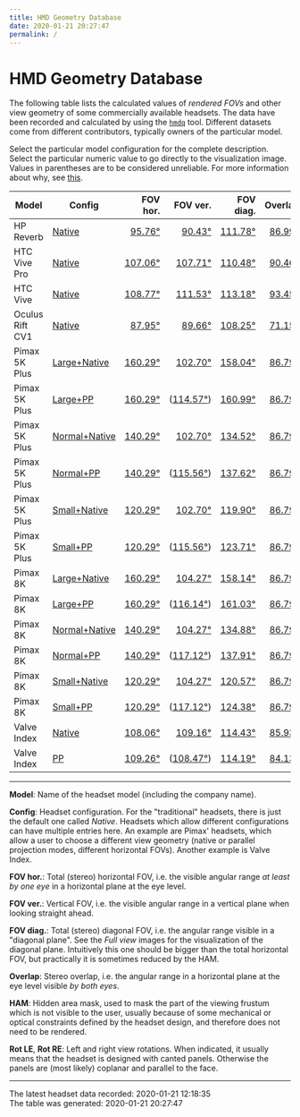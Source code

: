 ```yaml
---
title: HMD Geometry Database
date: 2020-01-21 20:27:47
permalink: /
---
```

# HMD Geometry Database

The following table lists the calculated values of _rendered FOVs_ and other
view geometry of some commercially available headsets. The data have been
recorded and calculated by using the [`hmdq`](https://github.com/risa2000/hmdq)
tool. Different datasets come from different contributors, typically owners of
the particular model.

Select the particular model configuration for the complete description. Select
the particular numeric value to go directly to the visualization image. Values
in parentheses are to be considered unreliable. For more information about why,
see
[this](https://risa2000.github.io/vrdocs/docs/hmd_fov_calculation#parallel-projection).

Model | Config | FOV hor. | FOV ver. | FOV diag. | Overlap | HAM | Rot LE | Rot RE
--- | --- | ---: | ---: | ---: | ---: | ---: | ---: | ---:
HP Reverb | [Native](hmd_cfgs/Reverb_Native.md) | [95.76°](images/Reverb_Native_top.dmx.png) | [90.43°](images/Reverb_Native_left.dmx.png) | [111.78°](images/Reverb_Native_over.dmx.png) | [86.99°](images/Reverb_Native_top.dmx.png) | [0.04%](images/Reverb_Native_back.dmx.png) | 0.2° | -0.2°
HTC Vive Pro | [Native](hmd_cfgs/VivePro_Native.md) | [107.06°](images/VivePro_Native_top.dmx.png) | [107.71°](images/VivePro_Native_left.dmx.png) | [110.48°](images/VivePro_Native_over.dmx.png) | [90.46°](images/VivePro_Native_top.dmx.png) | [20.20%](images/VivePro_Native_back.dmx.png) |  | 
HTC Vive | [Native](hmd_cfgs/Vive_Native.md) | [108.77°](images/Vive_Native_top.dmx.png) | [111.53°](images/Vive_Native_left.dmx.png) | [113.18°](images/Vive_Native_over.dmx.png) | [93.45°](images/Vive_Native_top.dmx.png) | [19.10%](images/Vive_Native_back.dmx.png) |  | 
Oculus Rift CV1 | [Native](hmd_cfgs/OculusRiftCV1_Native.md) | [87.95°](images/OculusRiftCV1_Native_top.dmx.png) | [89.66°](images/OculusRiftCV1_Native_left.dmx.png) | [108.25°](images/OculusRiftCV1_Native_over.dmx.png) | [71.15°](images/OculusRiftCV1_Native_top.dmx.png) |  |  | 
Pimax 5K Plus | [Large+Native](hmd_cfgs/Pimax5KPlus_Large_Native.md) | [160.29°](images/Pimax5KPlus_Large_Native_top.dmx.png) | [102.70°](images/Pimax5KPlus_Large_Native_left.dmx.png) | [158.04°](images/Pimax5KPlus_Large_Native_over.dmx.png) | [86.79°](images/Pimax5KPlus_Large_Native_top.dmx.png) | [3.49%](images/Pimax5KPlus_Large_Native_back.dmx.png) | -10.0° | 10.0°
Pimax 5K Plus | [Large+PP](hmd_cfgs/Pimax5KPlus_Large_PP.md) | [160.29°](images/Pimax5KPlus_Large_PP_top.dmx.png) | ([114.57°](images/Pimax5KPlus_Large_PP_left.dmx.png)) | [160.99°](images/Pimax5KPlus_Large_PP_over.dmx.png) | [86.79°](images/Pimax5KPlus_Large_PP_top.dmx.png) | [1.75%](images/Pimax5KPlus_Large_PP_back.dmx.png) |  | 
Pimax 5K Plus | [Normal+Native](hmd_cfgs/Pimax5KPlus_Normal_Native.md) | [140.29°](images/Pimax5KPlus_Normal_Native_top.dmx.png) | [102.70°](images/Pimax5KPlus_Normal_Native_left.dmx.png) | [134.52°](images/Pimax5KPlus_Normal_Native_over.dmx.png) | [86.79°](images/Pimax5KPlus_Normal_Native_top.dmx.png) | [8.73%](images/Pimax5KPlus_Normal_Native_back.dmx.png) | -10.0° | 10.0°
Pimax 5K Plus | [Normal+PP](hmd_cfgs/Pimax5KPlus_Normal_PP.md) | [140.29°](images/Pimax5KPlus_Normal_PP_top.dmx.png) | ([115.56°](images/Pimax5KPlus_Normal_PP_left.dmx.png)) | [137.62°](images/Pimax5KPlus_Normal_PP_over.dmx.png) | [86.79°](images/Pimax5KPlus_Normal_PP_top.dmx.png) | [8.73%](images/Pimax5KPlus_Normal_PP_back.dmx.png) |  | 
Pimax 5K Plus | [Small+Native](hmd_cfgs/Pimax5KPlus_Small_Native.md) | [120.29°](images/Pimax5KPlus_Small_Native_top.dmx.png) | [102.70°](images/Pimax5KPlus_Small_Native_left.dmx.png) | [119.90°](images/Pimax5KPlus_Small_Native_over.dmx.png) | [86.79°](images/Pimax5KPlus_Small_Native_top.dmx.png) | [8.73%](images/Pimax5KPlus_Small_Native_back.dmx.png) | -10.0° | 10.0°
Pimax 5K Plus | [Small+PP](hmd_cfgs/Pimax5KPlus_Small_PP.md) | [120.29°](images/Pimax5KPlus_Small_PP_top.dmx.png) | ([115.56°](images/Pimax5KPlus_Small_PP_left.dmx.png)) | [123.71°](images/Pimax5KPlus_Small_PP_over.dmx.png) | [86.79°](images/Pimax5KPlus_Small_PP_top.dmx.png) | [8.73%](images/Pimax5KPlus_Small_PP_back.dmx.png) |  | 
Pimax 8K | [Large+Native](hmd_cfgs/Pimax8K_Large_Native.md) | [160.29°](images/Pimax8K_Large_Native_top.dmx.png) | [104.27°](images/Pimax8K_Large_Native_left.dmx.png) | [158.14°](images/Pimax8K_Large_Native_over.dmx.png) | [86.79°](images/Pimax8K_Large_Native_top.dmx.png) | [3.49%](images/Pimax8K_Large_Native_back.dmx.png) | -10.0° | 10.0°
Pimax 8K | [Large+PP](hmd_cfgs/Pimax8K_Large_PP.md) | [160.29°](images/Pimax8K_Large_PP_top.dmx.png) | ([116.14°](images/Pimax8K_Large_PP_left.dmx.png)) | [161.03°](images/Pimax8K_Large_PP_over.dmx.png) | [86.79°](images/Pimax8K_Large_PP_top.dmx.png) | [1.75%](images/Pimax8K_Large_PP_back.dmx.png) |  | 
Pimax 8K | [Normal+Native](hmd_cfgs/Pimax8K_Normal_Native.md) | [140.29°](images/Pimax8K_Normal_Native_top.dmx.png) | [104.27°](images/Pimax8K_Normal_Native_left.dmx.png) | [134.88°](images/Pimax8K_Normal_Native_over.dmx.png) | [86.79°](images/Pimax8K_Normal_Native_top.dmx.png) | [8.73%](images/Pimax8K_Normal_Native_back.dmx.png) | -10.0° | 10.0°
Pimax 8K | [Normal+PP](hmd_cfgs/Pimax8K_Normal_PP.md) | [140.29°](images/Pimax8K_Normal_PP_top.dmx.png) | ([117.12°](images/Pimax8K_Normal_PP_left.dmx.png)) | [137.91°](images/Pimax8K_Normal_PP_over.dmx.png) | [86.79°](images/Pimax8K_Normal_PP_top.dmx.png) | [8.73%](images/Pimax8K_Normal_PP_back.dmx.png) |  | 
Pimax 8K | [Small+Native](hmd_cfgs/Pimax8K_Small_Native.md) | [120.29°](images/Pimax8K_Small_Native_top.dmx.png) | [104.27°](images/Pimax8K_Small_Native_left.dmx.png) | [120.57°](images/Pimax8K_Small_Native_over.dmx.png) | [86.79°](images/Pimax8K_Small_Native_top.dmx.png) | [8.73%](images/Pimax8K_Small_Native_back.dmx.png) | -10.0° | 10.0°
Pimax 8K | [Small+PP](hmd_cfgs/Pimax8K_Small_PP.md) | [120.29°](images/Pimax8K_Small_PP_top.dmx.png) | ([117.12°](images/Pimax8K_Small_PP_left.dmx.png)) | [124.38°](images/Pimax8K_Small_PP_over.dmx.png) | [86.79°](images/Pimax8K_Small_PP_top.dmx.png) | [8.73%](images/Pimax8K_Small_PP_back.dmx.png) |  | 
Valve Index | [Native](hmd_cfgs/Index_Native.md) | [108.06°](images/Index_Native_top.dmx.png) | [109.16°](images/Index_Native_left.dmx.png) | [114.43°](images/Index_Native_over.dmx.png) | [85.93°](images/Index_Native_top.dmx.png) | [24.88%](images/Index_Native_back.dmx.png) | -5.0° | 5.0°
Valve Index | [PP](hmd_cfgs/Index_PP.md) | [109.26°](images/Index_PP_top.dmx.png) | ([108.47°](images/Index_PP_left.dmx.png)) | [114.19°](images/Index_PP_over.dmx.png) | [84.13°](images/Index_PP_top.dmx.png) | [24.88%](images/Index_PP_back.dmx.png) |  | 


---

**Model**: Name of the headset model (including the company name).

**Config**: Headset configuration. For the "traditional" headsets, there is
just the default one called _Native_. Headsets which allow different
configurations can have multiple entries here. An example are Pimax' headsets,
which allow a user to choose a different view geometry (native or parallel
projection modes, different horizontal FOVs). Another example is Valve Index.

**FOV hor.**: Total (stereo) horizontal FOV, i.e. the visible angular range _at
least by one eye_ in a horizontal plane at the eye level.

**FOV ver.**: Vertical FOV, i.e. the visible angular range in a vertical plane
when looking straight ahead.

**FOV diag.**: Total (stereo) diagonal FOV, i.e. the angular range visible in a
"diagonal plane". See the _Full view_ images for the visualization of the
diagonal plane. Intuitively this one should be bigger than the total horizontal
FOV, but practically it is sometimes reduced by the HAM.

**Overlap**: Stereo overlap, i.e. the angular range in a horizontal plane at
the eye level visible _by both eyes_.

**HAM**: Hidden area mask, used to mask the part of the viewing frustum which
is not visible to the user, usually because of some mechanical or optical
constraints defined by the headset design, and therefore does not need to be
rendered.

**Rot LE**, **Rot RE**: Left and right view rotations. When indicated, it
usually means that the headset is designed with canted panels. Otherwise the
panels are (most likely) coplanar and parallel to the face.

---

The latest headset data recorded: 2020-01-21 12:18:35  
The table was generated: 2020-01-21 20:27:47
